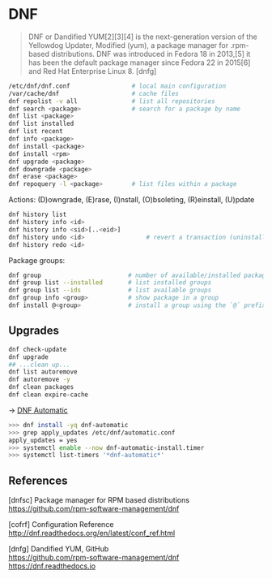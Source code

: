 # DNF

> DNF or Dandified YUM[2][3][4] is the next-generation version of the Yellowdog
> Updater, Modified (yum), a package manager for .rpm-based distributions. DNF
> was introduced in Fedora 18 in 2013,[5] it has been the default package
> manager since Fedora 22 in 2015[6] and Red Hat Enterprise Linux 8. [dnfg]


```bash
/etc/dnf/dnf.conf                 # local main configuration
/var/cache/dnf                    # cache files
dnf repolist -v all               # list all repositories
dnf search <package>              # search for a package by name
dnf list <package>
dnf list installed
dnf list recent
dnf info <package>
dnf install <package>
dnf install <rpm> 
dnf upgrade <package> 
dnf downgrade <package>
dnf erase <package>
dnf repoquery -l <package>        # list files within a package
```

Actions: (D)owngrade, (E)rase, (I)nstall, (O)bsoleting, (R)einstall, (U)pdate

```bash
dnf history list 
dnf history info <id>
dnf history info <sid>[..<eid>]
dnf history undo <id>                 # revert a transaction (uninstall,downgrade)
dnf history redo <id>
```

Package groups:

```bash
dnf group                        # number of available/installed package groups
dnf group list --installed       # list installed groups
dnf group list --ids             # list available groups
dnf group info <group>           # show package in a group
dnf install @<group>             # install a group using the `@` prefix
```

## Upgrades

```bash
dnf check-update
dnf upgrade
## ...clean up...
dnf list autoremove
dnf autoremove -y
dnf clean packages
dnf clean expire-cache
```

→ [DNF Automatic](http://dnf.readthedocs.org/en/latest/automatic.html)

```bash
>>> dnf install -yq dnf-automatic
>>> grep apply_updates /etc/dnf/automatic.conf
apply_updates = yes
>>> systemctl enable --now dnf-automatic-install.timer
>>> systemctl list-timers '*dnf-automatic*'
```

## References

[dnfsc] Package manager for RPM based distributions  
<https://github.com/rpm-software-management/dnf>

[cofrf] Configuration Reference  
<http://dnf.readthedocs.org/en/latest/conf_ref.html>

[dnfg] Dandified YUM, GitHub  
<https://github.com/rpm-software-management/dnf>  
<https://dnf.readthedocs.io>
